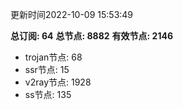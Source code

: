 更新时间2022-10-09 15:53:49

**总订阅: 64**
**总节点: 8882**
**有效节点: 2146**
- trojan节点: 68
- ssr节点: 15
- v2ray节点: 1928
- ss节点: 135
